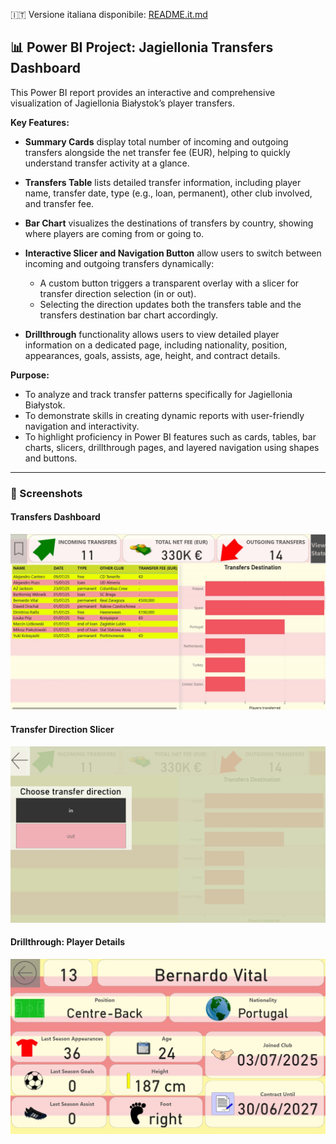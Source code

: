 🇮🇹 Versione italiana disponibile: [README.it.md](README.it.md)

## 📊 Power BI Project: Jagiellonia Transfers Dashboard

This Power BI report provides an interactive and comprehensive visualization of Jagiellonia Białystok’s player transfers.

**Key Features:**

* **Summary Cards** display total number of incoming and outgoing transfers alongside the net transfer fee (EUR), helping to quickly understand transfer activity at a glance.
* **Transfers Table** lists detailed transfer information, including player name, transfer date, type (e.g., loan, permanent), other club involved, and transfer fee.
* **Bar Chart** visualizes the destinations of transfers by country, showing where players are coming from or going to.
* **Interactive Slicer and Navigation Button** allow users to switch between incoming and outgoing transfers dynamically:

  * A custom button triggers a transparent overlay with a slicer for transfer direction selection (in or out).
  * Selecting the direction updates both the transfers table and the transfers destination bar chart accordingly.
* **Drillthrough** functionality allows users to view detailed player information on a dedicated page, including nationality, position, appearances, goals, assists, age, height, and contract details.

**Purpose:**

* To analyze and track transfer patterns specifically for Jagiellonia Białystok.
* To demonstrate skills in creating dynamic reports with user-friendly navigation and interactivity.
* To highlight proficiency in Power BI features such as cards, tables, bar charts, slicers, drillthrough pages, and layered navigation using shapes and buttons.

---

### 📸 Screenshots

#### Transfers Dashboard

![Transfers Dashboard](./screenshots/Transfers%20Dashboard.jpg)

#### Transfer Direction Slicer

![Transfer Direction Slicer](./screenshots/Transfer%20Direction%20Slicer.jpg)

#### Drillthrough: Player Details

![Drillthrough Player Details](./screenshots/Drillthrough%20player%20details.jpg)

